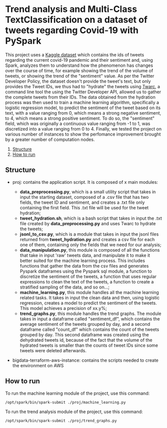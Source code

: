 # Trend analysis and Multi-Class TextClassification on a dataset of tweets regarding Covid-19 with PySpark
This project uses a [Kaggle dataset](https://www.kaggle.com/varisha25/ieee-covid19-tweets-dataset) which contains the ids of tweets regarding the current covid-19 pandemic and their sentiment and, using Spark, analyzes them to understand how the phenomenon has changes over the course of time, for example showing the trend of the volume of tweets, or showing the trend of the "sentiment" value.
As per the Twitter Developer Policy, the dataset doesn't provide the tweet's text, but only provides the Tweet IDs, we thus had to "hydrate" the tweets using [Twarc](https://github.com/DocNow/twarc), a command line tool the using the Twitter Developer API, allowed us to gather the complete tweets from their IDs.
The data obtained from the hydration process was then used to train a machine learning algorithm, specifically a logistic regression model, to predict the sentiment of the tweet based on its text, with a value ranging from 0, which means a strong negative sentiment, to 4, which means a strong positive sentiment. To do so, the "sentiment" field, which was originally a continuous value ranging from -1 to 1, was discretized into a value ranging from 0 to 4.
Finally, we tested the project on various number of instances to show the perfomance improvement brought by a greater number of computation nodes.

1. [Structure](#Structure)
2. [How to run](#How-to-run)

## Structure
* proj: contains the application script. It is composed of x main modules:
    * **data_preprocessing.py**, which is a small utility script that takes in input the starting dataset, composed of a .csv file that has two fields, the tweet ID and sentiment, and creates a .txt file only containing the first field. This .txt file will be used for the tweet hydration;
    * **tweet_hydration.sh**, which is a bash script that takes in input the .txt file created by **data_preprocessing.py** and uses Twarc to hydrate the tweets;
    * **jsonl_to_csv.py**, which is a module that takes in input the jsonl files returned from **tweet_hydration.py** and creates a csv file for each one of them, containing only the fields that we need for our analysis;
    * **data_manipulation.py**, this module is composed of all the functions that take in input 'raw' tweets data, and manipulate it to make it better suited for the machine learning process. This includes functions that gather the data from the csv files and generates Pyspark dataframes using the Pyspark sql module, a function to discretize the sentiment of the tweets, a function that uses regular expressions to clean the text of the tweets, a function to create a stratified sampling of the data, and so on...;
    * **machine_learning.py**, this module handles all the machine learning related tasks. It takes in input the clean data and then, using logistic regression, creates a model to predict the sentiment of the tweets. This model achieves a precision of xx.y%;
    * **trend_graphs.py**, this module handles the trend graphs. The module takes in input a dataframe called "sentiment_df", which contains the average sentiment of the tweets grouped by day, and a second dataframe called "count_df" which contains the count of the tweets grouped by day. This second dataframe was created using the dehydrated tweets id, because of the fact that the volume of the hydrated tweets is smaller than the counts of tweet IDs since some tweets were deleted afterwards.

* bigdata-terraform-aws-instance: contains the scripts needed to create the environment on AWS

## How to run
To run the machine learning module of the project, use this command:
```
/opt/spark/bin/spark-submit ./proj/machine_learning.py
```
To run the trend analysis module of the project, use this command:
```
/opt/spark/bin/spark-submit ./proj/trend_graphs.py
```
